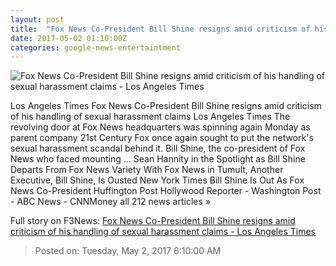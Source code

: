 ```yaml
---
layout: post
title:  "Fox News Co-President Bill Shine resigns amid criticism of his handling of sexual harassment claims - Los Angeles Times"
date: 2017-05-02 01:10:00Z
categories: google-news-entertaintment
---
```


![Fox News Co-President Bill Shine resigns amid criticism of his handling of sexual harassment claims - Los Angeles Times](http://www.trbimg.com/img-5907dedd/turbine/la-fi-ct-shine-exits-fox-news-20170501)

Los Angeles Times Fox News Co-President Bill Shine resigns amid criticism of his handling of sexual harassment claims Los Angeles Times The revolving door at Fox News headquarters was spinning again Monday as parent company 21st Century Fox once again sought to put the network's sexual harassment scandal behind it. Bill Shine, the co-president of Fox News who faced mounting ... Sean Hannity in the Spotlight as Bill Shine Departs From Fox News Variety With Fox News in Tumult, Another Executive, Bill Shine, Is Ousted New York Times Bill Shine Is Out As Fox News Co-President Huffington Post Hollywood Reporter - Washington Post - ABC News - CNNMoney all 212 news articles »


Full story on F3News: [Fox News Co-President Bill Shine resigns amid criticism of his handling of sexual harassment claims - Los Angeles Times](http://www.f3nws.com/n/4UzANC)

> Posted on: Tuesday, May 2, 2017 6:10:00 AM
